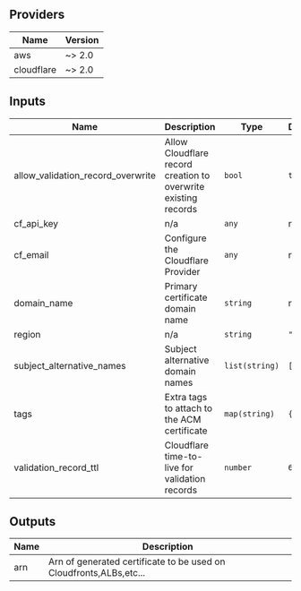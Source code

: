 ## Providers

| Name | Version |
|------|---------|
| aws | ~> 2.0 |
| cloudflare | ~> 2.0 |

## Inputs

| Name | Description | Type | Default | Required |
|------|-------------|------|---------|:-----:|
| allow\_validation\_record\_overwrite | Allow Cloudflare record creation to overwrite existing records | `bool` | `true` | no |
| cf\_api\_key | n/a | `any` | n/a | yes |
| cf\_email | Configure the Cloudflare Provider | `any` | n/a | yes |
| domain\_name | Primary certificate domain name | `string` | n/a | yes |
| region | n/a | `string` | `""` | no |
| subject\_alternative\_names | Subject alternative domain names | `list(string)` | `[]` | no |
| tags | Extra tags to attach to the ACM certificate | `map(string)` | `{}` | no |
| validation\_record\_ttl | Cloudflare time-to-live for validation records | `number` | `60` | no |

## Outputs

| Name | Description |
|------|-------------|
| arn | Arn of generated certificate to be used on Cloudfronts,ALBs,etc... |

